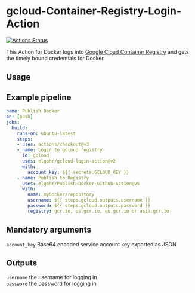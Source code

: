 # gcloud-Container-Registry-Login-Action

[![Actions Status](https://github.com/elgohr/gcloud-login-action/workflows/Test/badge.svg)](https://github.com/elgohr/gcloud-login-action/actions)

This Action for Docker logs into [Google Cloud Container Registry](https://cloud.google.com/container-registry/) and gets the timely bound credentials for Docker.

## Usage

## Example pipeline

```yaml
name: Publish Docker
on: [push]
jobs:
  build:
    runs-on: ubuntu-latest
    steps:
    - uses: actions/checkout@v3
    - name: Login to gcloud registry
      id: gcloud
      uses: elgohr/gcloud-login-action@v2
      with:
        account_key: ${{ secrets.GCLOUD_KEY }}
    - name: Publish to Registry
      uses: elgohr/Publish-Docker-Github-Action@v5
      with:
        name: myDocker/repository
        username: ${{ steps.gcloud.outputs.username }}
        password: ${{ steps.gcloud.outputs.password }}
        registry: gcr.io, us.gcr.io, eu.gcr.io or asia.gcr.io
```

## Mandatory arguments

`account_key` Base64 encoded service account key exported as JSON  

## Outputs
`username` the username for logging in  
`password` the password for logging in  
